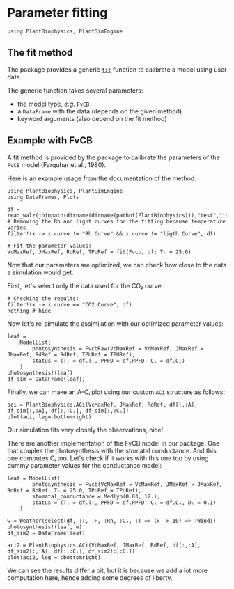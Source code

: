 # Parameter fitting

```@setup usepkg
using PlantBiophysics, PlantSimEngine
```

## The fit method

The package provides a generic [`fit`](@ref) function to calibrate a model using user data.

The generic function takes several parameters:

- the model type, *e.g.* `FvCB`
- a `DataFrame` with the data (depends on the given method)
- keyword arguments (also depend on the fit method)

## Example with FvCB

A fit method is provided by the package to calibrate the parameters of the `FvCB` model (Farquhar et al., 1980).

Here is an example usage from the documentation of the method:

```@example usepkg
using PlantBiophysics, PlantSimEngine
using DataFrames, Plots

df = read_walz(joinpath(dirname(dirname(pathof(PlantBiophysics))),"test","inputs","data","P1F20129.csv"))
# Removing the Rh and light curves for the fitting because temperature varies
filter!(x -> x.curve != "Rh Curve" && x.curve != "ligth Curve", df)

# Fit the parameter values:
VcMaxRef, JMaxRef, RdRef, TPURef = fit(Fvcb, df; Tᵣ = 25.0)
```

Now that our parameters are optimized, we can check how close to the data a simulation would get.

First, let's select only the data used for the CO₂ curve:

```@example usepkg
# Checking the results:
filter!(x -> x.curve == "CO2 Curve", df)
nothing # hide
```

Now let's re-simulate the assimilation with our optimized parameter values:

```@example usepkg
leaf =
    ModelList(
        photosynthesis = FvcbRaw(VcMaxRef = VcMaxRef, JMaxRef = JMaxRef, RdRef = RdRef, TPURef = TPURef),
        status = (Tₗ = df.Tₗ, PPFD = df.PPFD, Cᵢ = df.Cᵢ)
    )
photosynthesis!(leaf)
df_sim = DataFrame(leaf);
```

Finally, we can make an A-Cᵢ plot using our custom `ACi` structure as follows:

```@example usepkg
aci = PlantBiophysics.ACi(VcMaxRef, JMaxRef, RdRef, df[:,:A], df_sim[:,:A], df[:,:Cᵢ], df_sim[:,:Cᵢ])
plot(aci, leg=:bottomright)
```

Our simulation fits very closely the observations, nice!

There are another implementation of the FvCB model in our package. One that couples the photosynthesis with the stomatal conductance. And this one computes Cᵢ too. Let's check if it works with this one too by using dummy parameter values for the conductance model:

```@example usepkg
leaf = ModelList(
        photosynthesis = Fvcb(VcMaxRef = VcMaxRef, JMaxRef = JMaxRef, RdRef = RdRef, Tᵣ = 25.0, TPURef = TPURef),
        stomatal_conductance = Medlyn(0.03, 12.),
        status = (Tₗ = df.Tₗ, PPFD = df.PPFD, Cₛ = df.Cₐ, Dₗ = 0.1)
    )

w = Weather(select(df, :T, :P, :Rh, :Cₐ, :T => (x -> 10) => :Wind))
photosynthesis!(leaf, w)
df_sim2 = DataFrame(leaf)

aci2 = PlantBiophysics.ACi(VcMaxRef, JMaxRef, RdRef, df[:,:A], df_sim2[:,:A], df[:,:Cᵢ], df_sim2[:,:Cᵢ])
plot(aci2, leg = :bottomright)
```

We can see the results differ a bit, but it is because we add a lot more computation here, hence adding some degrees of liberty.
